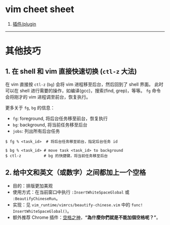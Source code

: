 vim cheet sheet
=================

1. [插件/plugin](plugin.md)

-------------------

# 其他技巧

## 1. 在 shell 和 vim 直接快速切换 (`ctl-z` 大法)

在 vim 直接按 `ctl-z` (`bg`) 会将 vim 进程移至后台，然后回到了 shell 界面。
此时可以在 shell 进行需要的操作，如编译(gcc)，搜索(find, grep)，等等。
`fg` 命令会将刚才的 vim 进程调至前台，恢复执行。

更多关于 `fg`, `bg` 的信息：

* `fg`: foreground, 将后台任务移至前台，恢复执行
* `bg`: background, 将当前任务移至后台
* `jobs`: 列出所有后台任务

```shell
$ fg % <task_id>  # 将后台任务移至前台，指定后台任务 id

$ bg % <task_id> # move task <task_id> to background
$ ctl-z          # bg 的快捷键，将当前任务移至后台
```

## 2. 给中文和英文（或数字）之间都加上一个空格

* 目的：排版更加美观
* 使用方式：在当前窗口中执行 `:InsertWhiteSpaceGlobal` 或 `:BeautifyChineseRun`。
* 实现：见 `vim_runtime/vimrcs/beautify-chinese.vim` 中的 `func! InsertWhiteSpaceGlobal()`。
* 额外推荐 Chrome 插件：[空格之神](https://chrome.google.com/webstore/detail/%E7%82%BA%E4%BB%80%E9%BA%BC%E4%BD%A0%E5%80%91%E5%B0%B1%E6%98%AF%E4%B8%8D%E8%83%BD%E5%8A%A0%E5%80%8B%E7%A9%BA%E6%A0%BC%E5%91%A2%EF%BC%9F/paphcfdffjnbcgkokihcdjliihicmbpd?hl=zh-TW)，**“為什麼你們就是不能加個空格呢？”**。
